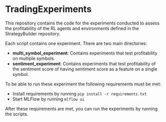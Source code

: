 # TradingExperiments

This repository contains the code for the experiments conducted to assess the profitability
of the RL agents and environments defined in the StrategyBuilder repository.

Each script contains one experiment. There are two main directories:

- **multi_symbol_experiment**: Contains experiments that test profitability on multiple symbols.
- **sentiment_experiment**: Contains experiments that test profitability of the sentiment score
  of having sentiment score as a feature on a single symbol.

To be able to run these experiment the following requirements must be met:

- Install requirements by running `pip install -r requirements.txt`
- Start MLFlow by running `mlflow ui`

After these requirements are met, you can run the experiments by running the scripts.
